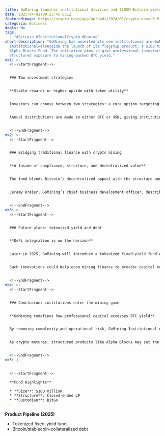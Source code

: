 ```yaml
---
title: GoMining launches institutional division and $100M Bitcoin yield fund
date: 2025-04-02T00:25:45.031Z
featuredimage: https://crypto.news/app/uploads/2024/01/crypto-news-X-Mining-could-reshape-Bitcoin-mining-via-staking06.webp
categoria: Business
deals: No
tags:
  - "#Bitcoin #InstitutionalCrypto #Gaming"
short-description: "GoMining has unveiled its new institutional arm—GoMining
  Institutional—alongside the launch of its flagship product: a $100 million
  Alpha Blocks Fund. The initiative aims to give professional investors
  structured exposure to mining-backed BTC yield."
mk1: >-
  <!--StartFragment-->


  ### Two investment strategies


  **Stable rewards or higher upside with token utility**


  Investors can choose between two strategies: a core option targeting stable BTC rewards with reinvestment, or an advanced strategy that leverages token staking and utility for greater potential returns.


  Annual distributions are made in either BTC or USD, giving institutions flexibility while maintaining exposure to the core asset.


  <!--EndFragment-->
mk2: >-
  <!--StartFragment-->


  ### Bridging traditional finance with crypto mining


  **A fusion of compliance, structure, and decentralized value**


  The fund blends Bitcoin’s decentralized appeal with the structure and transparency expected by institutional players. GoMining’s move signals growing demand for crypto mining exposure beyond retail.


  Jeremy Dreier, GoMining’s chief business development officer, described it as “a step toward integrating Bitcoin’s value into conventional portfolios.”


  <!--EndFragment-->
mk3: >-
  <!--StartFragment-->


  ### Future plans: tokenized yield and debt


  **DeFi integration is on the horizon**


  Later in 2025, GoMining will introduce a tokenized fixed-yield fund and Bitcoin/stablecoin-collateralized debt products. These offerings aim to merge institutional finance with decentralized liquidity.


  Such innovations could help open mining finance to broader capital markets while providing risk-adjusted exposure.


  <!--EndFragment-->
mk4: >-
  <!--StartFragment-->


  ### Conclusion: institutions enter the mining game


  **GoMining redefines how professional capital accesses BTC yield**


  By removing complexity and operational risk, GoMining Institutional makes Bitcoin mining returns accessible to large investors.


  As crypto matures, structured products like Alpha Blocks may set the tone for how traditional finance plugs into the mining economy.


  <!--EndFragment-->
mk5: |-
  

  <!--StartFragment-->

  **Fund Highlights**

  * **Size**: $100 million
  * **Structure**: Closed-ended LP
  * **Custodian**: BitGo
---
```



**Product Pipeline (2025)**

* Tokenized fixed-yield fund
* Bitcoin/stablecoin-collateralized debt

<!--EndFragment-->